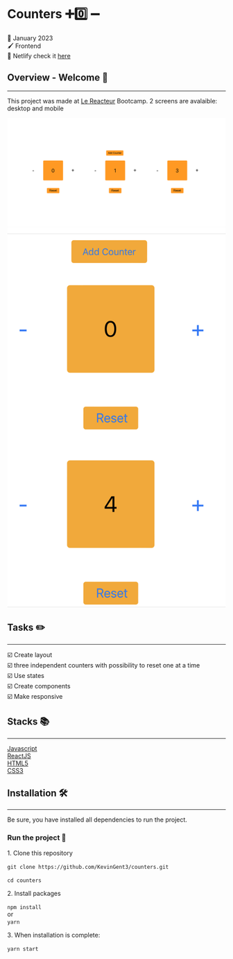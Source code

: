 # Counters :heavy_plus_sign::zero: :heavy_minus_sign:

:date: January 2023  
:paintbrush: Frontend  
:link: Netlify check it [here](https://neon-muffin-936ac2.netlify.app/)

## Overview - Welcome :dog:

---

This project was made at [Le Reacteur](https://www.lereacteur.io/) Bootcamp.
2 screens are avalaible: desktop and mobile

![counters desktop](src/assets/desktop.png)
![counters mobile](src/assets/mobile.jpg)

## Tasks :pencil2:

---

:ballot_box_with_check: Create layout  
:ballot_box_with_check: three independent counters with possibility to reset one at a time  
:ballot_box_with_check: Use states  
:ballot_box_with_check: Create components  
:ballot_box_with_check: Make responsive

## Stacks :books:

---

[Javascript](https://www.w3schools.com/js/default.asp)  
[ReactJS](https://fr.reactjs.org/docs/getting-started.html)  
[HTML5](https://www.w3schools.com/html/default.asp)  
[CSS3](https://www.w3schools.com/css/default.asp)

## Installation :hammer_and_wrench:

---

Be sure, you have installed all dependencies to run the project.

### Run the project :man_dancing:

1️. Clone this repository

`git clone https://github.com/KevinGent3/counters.git`

`cd counters`

2️. Install packages

`npm install`  
or  
`yarn`

3️. When installation is complete:

`yarn start`
